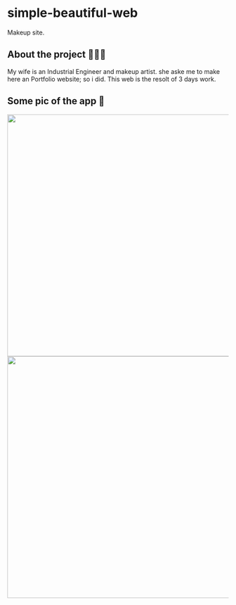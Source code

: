 # simple-beautiful-web
Makeup site.
<h2> About the project 👩🏼‍💻</h2>
My wife is an Industrial Engineer and makeup artist. she aske me to make here an Portfolio website; so i did.
This web is the resolt of 3 days work.

<h2>Some pic of the app 📱</h2>

<img align="center" src="https://ibb.co/m8DB7Yx" width="550">
<img align="center" src="https://ibb.co/HnxX25H" width="550">


